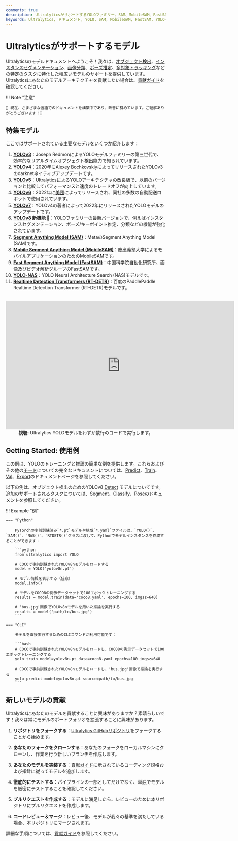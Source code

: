 ```yaml
---
comments: true
description: UltralyticsがサポートするYOLOファミリー、SAM、MobileSAM、FastSAM、YOLO-NAS、RT-DETRモデルの多様な範囲を探索し、CLIおよびPythonの使用例で始めましょう。
keywords: Ultralytics, ドキュメント, YOLO, SAM, MobileSAM, FastSAM, YOLO-NAS, RT-DETR, モデル, アーキテクチャ, Python, CLI
---
```


# Ultralyticsがサポートするモデル

Ultralyticsのモデルドキュメントへようこそ！我々は、[オブジェクト検出](../tasks/detect.md)、[インスタンスセグメンテーション](../tasks/segment.md)、[画像分類](../tasks/classify.md)、[ポーズ推定](../tasks/pose.md)、[多対象トラッキング](../modes/track.md)などの特定のタスクに特化した幅広いモデルのサポートを提供しています。Ultralyticsにあなたのモデルアーキテクチャを貢献したい場合は、[貢献ガイド](../../help/contributing.md)を確認してください。

!!! Note "注意"

    🚧 現在、さまざまな言語でのドキュメントを構築中であり、改善に努めています。ご理解ありがとうございます！🙏

## 特集モデル

ここではサポートされている主要なモデルをいくつか紹介します：

1. **[YOLOv3](yolov3.md)**：Joseph RedmonによるYOLOモデルファミリーの第三世代で、効率的なリアルタイムオブジェクト検出能力で知られています。
2. **[YOLOv4](yolov4.md)**：2020年にAlexey BochkovskiyによってリリースされたYOLOv3のdarknetネイティブアップデートです。
3. **[YOLOv5](yolov5.md)**：UltralyticsによるYOLOアーキテクチャの改良版で、以前のバージョンと比較してパフォーマンスと速度のトレードオフが向上しています。
4. **[YOLOv6](yolov6.md)**：2022年に[美団](https://about.meituan.com/)によってリリースされ、同社の多数の自動配送ロボットで使用されています。
5. **[YOLOv7](yolov7.md)**：YOLOv4の著者によって2022年にリリースされたYOLOモデルのアップデートです。
6. **[YOLOv8](yolov8.md) 新機能 🚀**：YOLOファミリーの最新バージョンで、例えばインスタンスセグメンテーション、ポーズ/キーポイント推定、分類などの機能が強化されています。
7. **[Segment Anything Model (SAM)](sam.md)**：MetaのSegment Anything Model (SAM)です。
8. **[Mobile Segment Anything Model (MobileSAM)](mobile-sam.md)**：慶應義塾大学によるモバイルアプリケーションのためのMobileSAMです。
9. **[Fast Segment Anything Model (FastSAM)](fast-sam.md)**：中国科学院自動化研究所、画像及びビデオ解析グループのFastSAMです。
10. **[YOLO-NAS](yolo-nas.md)**：YOLO Neural Architecture Search (NAS)モデルです。
11. **[Realtime Detection Transformers (RT-DETR)](rtdetr.md)**：百度のPaddlePaddle Realtime Detection Transformer (RT-DETR)モデルです。

<p align="center">
  <br>
  <iframe width="720" height="405" src="https://www.youtube.com/embed/MWq1UxqTClU?si=nHAW-lYDzrz68jR0"
    title="YouTube動画プレイヤー" frameborder="0"
    allow="accelerometer; autoplay; clipboard-write; encrypted-media; gyroscope; picture-in-picture; web-share"
    allowfullscreen>
  </iframe>
  <br>
  <strong>視聴:</strong> Ultralytics YOLOモデルをわずか数行のコードで実行します。
</p>

## Getting Started: 使用例

この例は、YOLOのトレーニングと推論の簡単な例を提供します。これらおよびその他の[モード](../modes/index.md)についての完全なドキュメントについては、[Predict](../modes/predict.md)、[Train](../modes/train.md)、[Val](../modes/val.md)、[Export](../modes/export.md)のドキュメントページを参照してください。

以下の例は、オブジェクト検出のためのYOLOv8 [Detect](../tasks/detect.md) モデルについてです。追加のサポートされるタスクについては、[Segment](../tasks/segment.md)、[Classify](../tasks/classify.md)、[Pose](../tasks/pose.md)のドキュメントを参照してください。

!!! Example "例"

    === "Python"

        PyTorchの事前訓練済み`*.pt`モデルや構成`*.yaml`ファイルは、`YOLO()`、`SAM()`、`NAS()`、`RTDETR()`クラスに渡して、Pythonでモデルインスタンスを作成することができます：

        ```python
        from ultralytics import YOLO

        # COCOで事前訓練されたYOLOv8nモデルをロードする
        model = YOLO('yolov8n.pt')

        # モデル情報を表示する（任意）
        model.info()

        # モデルをCOCO8の例示データセットで100エポックトレーニングする
        results = model.train(data='coco8.yaml', epochs=100, imgsz=640)

        # 'bus.jpg'画像でYOLOv8nモデルを用いた推論を実行する
        results = model('path/to/bus.jpg')
        ```

    === "CLI"

        モデルを直接実行するためのCLIコマンドが利用可能です：

        ```bash
        # COCOで事前訓練されたYOLOv8nモデルをロードし、COCO8の例示データセットで100エポックトレーニングする
        yolo train model=yolov8n.pt data=coco8.yaml epochs=100 imgsz=640

        # COCOで事前訓練されたYOLOv8nモデルをロードし、'bus.jpg'画像で推論を実行する
        yolo predict model=yolov8n.pt source=path/to/bus.jpg
        ```

## 新しいモデルの貢献

Ultralyticsにあなたのモデルを貢献することに興味がありますか？素晴らしいです！我々は常にモデルのポートフォリオを拡張することに興味があります。

1. **リポジトリをフォークする**：[Ultralytics GitHubリポジトリ](https://github.com/ultralytics/ultralytics)をフォークすることから始めます。

2. **あなたのフォークをクローンする**：あなたのフォークをローカルマシンにクローンし、作業を行う新しいブランチを作成します。

3. **あなたのモデルを実装する**：[貢献ガイド](../../help/contributing.md)に示されているコーディング規格および指針に従ってモデルを追加します。

4. **徹底的にテストする**：パイプラインの一部としてだけでなく、単独でモデルを厳密にテストすることを確認してください。

5. **プルリクエストを作成する**：モデルに満足したら、レビューのために本リポジトリにプルリクエストを作成します。

6. **コードレビュー＆マージ**：レビュー後、モデルが我々の基準を満たしている場合、本リポジトリにマージされます。

詳細な手順については、[貢献ガイド](../../help/contributing.md)を参照してください。
